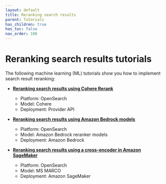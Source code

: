 ```yaml
---
layout: default
title: Reranking search results
parent: Tutorials
has_children: true
has_toc: false
nav_order: 100
---
```


# Reranking search results tutorials

The following machine learning (ML) tutorials show you how to implement search result reranking:

- [**Reranking search results using Cohere Rerank**]({{site.url}}{{site.baseurl}}/ml-commons-plugin/tutorials/reranking/reranking-cohere/)  
  - Platform: OpenSearch
  - Model: Cohere  
  - Deployment: Provider API  

- [**Reranking search results using Amazon Bedrock models**]({{site.url}}{{site.baseurl}}/ml-commons-plugin/tutorials/reranking/reranking-bedrock/)  
  - Platform: OpenSearch
  - Model: Amazon Bedrock reranker models  
  - Deployment: Amazon Bedrock  

- [**Reranking search results using a cross-encoder in Amazon SageMaker**]({{site.url}}{{site.baseurl}}/ml-commons-plugin/tutorials/reranking/reranking-cross-encoder/)  
  - Platform: OpenSearch
  - Model: MS MARCO  
  - Deployment: Amazon SageMaker  